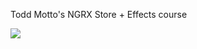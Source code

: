 Todd Motto's NGRX Store + Effects course

<a href="https://ultimateangular.com" target="_blank"><img src="https://ultimateangular.com/assets/img/banner.jpg"></a>
